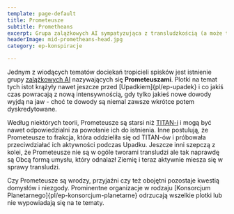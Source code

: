 ```yaml
---
template: page-default
title: Prometeusze
subtitle: Prometheans
excerpt: Grupa zalążkowych AI sympatyzująca z transludzkością (a może tylko rozgrywająca ją)
headerImage: mid-prometheans-head.jpg
category: ep-konspiracje

---
```

Jednym z wiodących tematów dociekań tropicieli spisków jest istnienie grupy [zalążkowych AI](#) nazywających się **Prometeuszami**. Plotki na temat tych istot krążyły nawet jeszcze przed [Upadkiem]{pl/ep-upadek} i co jakiś czas powracają z nową intensywnością, gdy tylko jakieś nowe dowody wyjdą na jaw - choć te dowody są niemal zawsze wkrótce potem dyskredytowane.

Według niektórych teorii, Prometeusze są starsi niż [TITAN-i](#) i mogą być nawet odpowiedzialni za powołanie ich do istnienia. Inne postulują, że Prometeusze to frakcja, która oddzieliła się od TITAN-ów i próbowała przeciwdziałać ich aktywności podczas Upadku. Jeszcze inni szepczą z kolei, że Prometeusze nie są w ogóle tworami transludzi ale tak naprawdę są Obcą formą umysłu, który odnalazł Ziemię i teraz aktywnie miesza się w sprawy transludzi.

Czy Prometeusze są wrodzy, przyjaźni czy też obojętni pozostaje kwestią domysłów i niezgody. Prominentne organizacje w rodzaju [Konsorcjum Planetarnego]{pl/ep-konsorcjum-planetarne} odrzucają wszelkie plotki lub nie wypowiadają się na te tematy.
